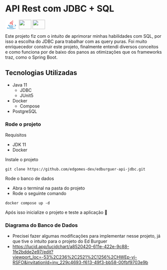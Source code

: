 # API Rest com JDBC + SQL

<img align="center" alt="Ed-Java" height="30" width="40" src="https://raw.githubusercontent.com/devicons/devicon/master/icons/java/java-original.svg">
<img align="center" height="30" width="40" src="https://cdn.jsdelivr.net/gh/devicons/devicon/icons/postgresql/postgresql-original-wordmark.svg" />
<img align="center" height="30" width="40" src="https://cdn.jsdelivr.net/gh/devicons/devicon/icons/docker/docker-original.svg" />

Este projeto fiz com o intuito de aprimorar minhas habilidades com SQL, por isso a escolha do JDBC para trabalhar com as query puras. Foi muito enriquecedor construir este projeto, finalmente entendi diversos conceitos e como funciona por de baixo dos panos as otimizações que os frameworks traz, como o Spring Boot.

## Tecnologias Utilizadas

- Java 11
    - JDBC
    - JUnit5
- Docker
    - Compose
- PostgreSQL

### Rode o projeto

Requisitos
  * JDK 11
  * Docker

Instale o projeto
```
git clone https://github.com/edgomes-dev/edburguer-api-jdbc.git
```

Rode o banco de dados
  * Abra o terminal na pasta do projeto
  * Rode o seguinte comando
```
docker compose up -d
```

Após isso inicialize o projeto e teste a aplicação  👻

### Diagrama do Banco de Dados

* Precisei fazer algumas modificações para implementar nesse projeto, já que tive o intuito para o projeto do Ed Burguer
* https://lucid.app/lucidchart/a8520420-611e-422e-9c88-1fe2bdde2e97/edit?viewport_loc=-53%2C236%2C2521%2C1256%2CHWEp-vi-RSFO&invitationId=inv_229c4693-f613-49f3-bb58-00fbf9703e9b